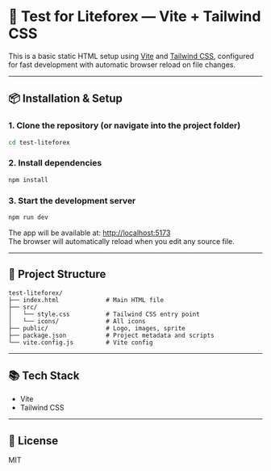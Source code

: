 # 🚀 Test for Liteforex — Vite + Tailwind CSS

This is a basic static HTML setup using [Vite](https://vitejs.dev/) and [Tailwind CSS](https://tailwindcss.com/), configured for fast development with automatic browser reload on file changes.

---

## 📦 Installation & Setup

### 1. Clone the repository (or navigate into the project folder)

```bash
cd test-liteforex
```

### 2. Install dependencies

```bash
npm install
```

### 3. Start the development server

```bash
npm run dev
```

The app will be available at: [http://localhost:5173](http://localhost:5173)  
The browser will automatically reload when you edit any source file.

---

## 📁 Project Structure

```
test-liteforex/
├── index.html             # Main HTML file
├── src/
│   └── style.css          # Tailwind CSS entry point
│   └── icons/             # All icons
├── public/                # Logo, images, sprite
├── package.json           # Project metadata and scripts
└── vite.config.js         # Vite config
```

---

## 📚 Tech Stack

- Vite
- Tailwind CSS

---

## 📝 License

MIT
